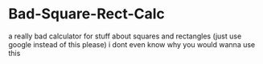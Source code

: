 # Bad-Square-Rect-Calc
a really bad calculator for stuff about squares and rectangles (just use google instead of this please)
i dont even know why you would wanna use this
